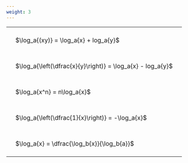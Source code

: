 ```yaml
---
weight: 3
---
```


<style type="text/css">
#T_a4eb0 th.col_heading {
  text-align: left;
  font-size: 1em;
}
#T_a4eb0 td {
  text-align: left;
  font-size: 1em;
  padding: 1.5em;
}
</style>
<table id="T_a4eb0">
  <thead>
  </thead>
  <tbody>
    <tr>
      <td id="T_a4eb0_row0_col0" class="data row0 col0" >$\log_a{(xy)} = \log_a{x} + log_a{y}$</td>
    </tr>
    <tr>
      <td id="T_a4eb0_row1_col0" class="data row1 col0" >$\log_a{\left(\dfrac{x}{y}\right)} = \log_a{x} - log_a{y}$</td>
    </tr>
    <tr>
      <td id="T_a4eb0_row2_col0" class="data row2 col0" >$\log_a{x^n} = n\log_a{x}$</td>
    </tr>
    <tr>
      <td id="T_a4eb0_row3_col0" class="data row3 col0" >$\log_a{\left(\dfrac{1}{x}\right)} = -\log_a{x}$</td>
    </tr>
    <tr>
      <td id="T_a4eb0_row4_col0" class="data row4 col0" >$\log_a{x} = \dfrac{\log_b{x}}{\log_b{a}}$</td>
    </tr>
  </tbody>
</table>
